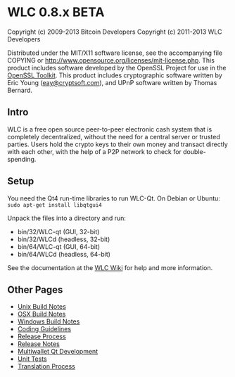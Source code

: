WLC 0.8.x BETA
====================

Copyright (c) 2009-2013 Bitcoin Developers
Copyright (c) 2011-2013 WLC Developers

Distributed under the MIT/X11 software license, see the accompanying
file COPYING or http://www.opensource.org/licenses/mit-license.php.
This product includes software developed by the OpenSSL Project for use in the [OpenSSL Toolkit](http://www.openssl.org/). This product includes
cryptographic software written by Eric Young ([eay@cryptsoft.com](mailto:eay@cryptsoft.com)), and UPnP software written by Thomas Bernard.


Intro
---------------------
WLC is a free open source peer-to-peer electronic cash system that is
completely decentralized, without the need for a central server or trusted
parties.  Users hold the crypto keys to their own money and transact directly
with each other, with the help of a P2P network to check for double-spending.


Setup
---------------------
You need the Qt4 run-time libraries to run WLC-Qt. On Debian or Ubuntu:
	`sudo apt-get install libqtgui4`

Unpack the files into a directory and run:

- bin/32/WLC-qt (GUI, 32-bit)
- bin/32/WLCd (headless, 32-bit)
- bin/64/WLC-qt (GUI, 64-bit)
- bin/64/WLCd (headless, 64-bit)

See the documentation at the [WLC Wiki](http://WLC.info)
for help and more information.


Other Pages
---------------------
- [Unix Build Notes](build-unix.md)
- [OSX Build Notes](build-osx.md)
- [Windows Build Notes](build-msw.md)
- [Coding Guidelines](coding.md)
- [Release Process](release-process.md)
- [Release Notes](release-notes.md)
- [Multiwallet Qt Development](multiwallet-qt.md)
- [Unit Tests](unit-tests.md)
- [Translation Process](translation_process.md)
